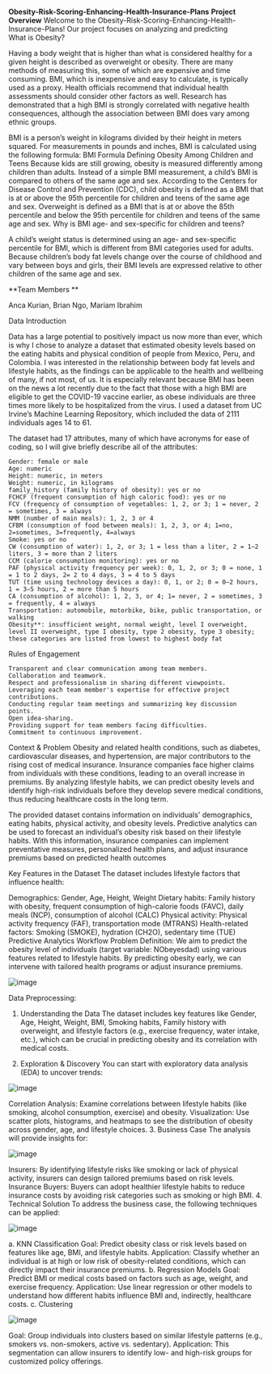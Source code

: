 **Obesity-Risk-Scoring-Enhancing-Health-Insurance-Plans**
**Project Overview**
Welcome to the Obesity-Risk-Scoring-Enhancing-Health-Insurance-Plans! Our project focuses on analyzing and predicting      
What is Obesity?

Having a body weight that is higher than what is considered healthy for a given height is described as overweight or obesity. There are many methods of measuring this, some of which are expensive and time consuming. BMI, which is inexpensive and easy to calculate, is typically used as a proxy. Health officials recommend that individual health assessments should consider other factors as well. Research has demonstrated that a high BMI is strongly correlated with negative health consequences, although the association between BMI does vary among ethnic groups.

BMI is a person’s weight in kilograms divided by their height in meters squared. For measurements in pounds and inches, BMI is calculated using the following formula:
BMI Formula
Defining Obesity Among Children and Teens
Because kids are still growing, obesity is measured differently among children than adults. Instead of a simple BMI measurement, a child’s BMI is compared to others of the same age and sex.
According to the Centers for Disease Control and Prevention (CDC), child obesity is defined as a BMI that is at or above the 95th percentile for children and teens of the same age and sex. Overweight is defined as a BMI that is at or above the 85th percentile and below the 95th percentile for children and teens of the same age and sex.
Why is BMI age- and sex-specific for children and teens?

A child’s weight status is determined using an age- and sex-specific percentile for BMI, which is different from BMI categories used for adults. Because children’s body fat levels change over the course of childhood and vary between boys and girls, their BMI levels are expressed relative to other children of the same age and sex.

**Team Members **

Anca Kurian, Brian Ngo, Mariam Ibrahim

Data Introduction

Data has a large potential to positively impact us now more than ever, which is why I chose to analyze a dataset that estimated obesity levels based on the eating habits and physical condition of people from Mexico, Peru, and Colombia. I was interested in the relationship between body fat levels and lifestyle habits, as the findings can be applicable to the health and wellbeing of many, if not most, of us. It is especially relevant because BMI has been on the news a lot recently due to the fact that those with a high BMI are eligible to get the COVID-19 vaccine earlier, as obese individuals are three times more likely to be hospitalized from the virus. I used a dataset from UC Irvine’s Machine Learning Repository, which included the data of 2111 individuals ages 14 to 61.

The dataset had 17 attributes, many of which have acronyms for ease of coding, so I will give briefly describe all of the attributes:

    Gender: female or male
    Age: numeric
    Height: numeric, in meters
    Weight: numeric, in kilograms
    family_history (family history of obesity): yes or no
    FCHCF (frequent consumption of high caloric food): yes or no
    FCV (frequency of consumption of vegetables: 1, 2, or 3; 1 = never, 2 = sometimes, 3 = always
    NMM (number of main meals): 1, 2, 3 or 4
    CFBM (consumption of food between meals): 1, 2, 3, or 4; 1=no, 2=sometimes, 3=frequently, 4=always
    Smoke: yes or no
    CW (consumption of water): 1, 2, or 3; 1 = less than a liter, 2 = 1–2 liters, 3 = more than 2 liters
    CCM (calorie consumption monitoring): yes or no
    PAF (physical activity frequency per week): 0, 1, 2, or 3; 0 = none, 1 = 1 to 2 days, 2= 2 to 4 days, 3 = 4 to 5 days
    TUT (time using technology devices a day): 0, 1, or 2; 0 = 0–2 hours, 1 = 3–5 hours, 2 = more than 5 hours
    CA (consumption of alcohol): 1, 2, 3, or 4; 1= never, 2 = sometimes, 3 = frequently, 4 = always
    Transportation: automobile, motorbike, bike, public transportation, or walking
    Obesity**: insufficient weight, normal weight, level I overweight, level II overweight, type I obesity, type 2 obesity, type 3 obesity; these categories are listed from lowest to highest body fat

Rules of Engagement

    Transparent and clear communication among team members.
    Collaboration and teamwork.
    Respect and professionalism in sharing different viewpoints.
    Leveraging each team member's expertise for effective project contributions.
    Conducting regular team meetings and summarizing key discussion points.
    Open idea-sharing.
    Providing support for team members facing difficulties.
    Commitment to continuous improvement.

Context & Problem
Obesity and related health conditions, such as diabetes, cardiovascular diseases, and hypertension, are major contributors to the rising cost of medical insurance. Insurance companies face higher claims from individuals with these conditions, leading to an overall increase in premiums. By analyzing lifestyle habits, we can predict obesity levels and identify high-risk individuals before they develop severe medical conditions, thus reducing healthcare costs in the long term.

The provided dataset contains information on individuals' demographics, eating habits, physical activity, and obesity levels. Predictive analytics can be used to forecast an individual’s obesity risk based on their lifestyle habits. With this information, insurance companies can implement preventative measures, personalized health plans, and adjust insurance premiums based on predicted health outcomes

Key Features in the Dataset
The dataset includes lifestyle factors that influence health:

Demographics: Gender, Age, Height, Weight
Dietary habits: Family history with obesity, frequent consumption of high-calorie foods (FAVC), daily meals (NCP), consumption of alcohol (CALC)
Physical activity: Physical activity frequency (FAF), transportation mode (MTRANS)
Health-related factors: Smoking (SMOKE), hydration (CH2O), sedentary time (TUE)
Predictive Analytics Workflow
Problem Definition:
We aim to predict the obesity level of individuals (target variable: NObeyesdad) using various features related to lifestyle habits. By predicting obesity early, we can intervene with tailored health programs or adjust insurance premiums.

![image](https://github.com/user-attachments/assets/da6dfffd-509a-4528-b1db-9306d391625a)


Data Preprocessing:
1. Understanding the Data
The dataset includes key features like Gender, Age, Height, Weight, BMI, Smoking habits, Family history with overweight, and lifestyle factors (e.g., exercise frequency, water intake, etc.), which can be crucial in predicting obesity and its correlation with medical costs.

2. Exploration & Discovery
You can start with exploratory data analysis (EDA) to uncover trends:

![image](https://github.com/user-attachments/assets/d62ac2d9-d670-446a-88a1-b1c3b4c097cc)


Correlation Analysis: Examine correlations between lifestyle habits (like smoking, alcohol consumption, exercise) and obesity.
Visualization: Use scatter plots, histograms, and heatmaps to see the distribution of obesity across gender, age, and lifestyle choices.
3. Business Case
The analysis will provide insights for:


![image](https://github.com/user-attachments/assets/ec5d2627-95b8-416e-9a06-b4a9ce9d0477)


Insurers: By identifying lifestyle risks like smoking or lack of physical activity, insurers can design tailored premiums based on risk levels.
Insurance Buyers: Buyers can adopt healthier lifestyle habits to reduce insurance costs by avoiding risk categories such as smoking or high BMI.
4. Technical Solution
To address the business case, the following techniques can be applied:

![image](https://github.com/user-attachments/assets/8a4698c7-9a1c-4b4e-8fad-d70d233cdda5)

a. KNN Classification
Goal: Predict obesity class or risk levels based on features like age, BMI, and lifestyle habits.
Application: Classify whether an individual is at high or low risk of obesity-related conditions, which can directly impact their insurance premiums.
b. Regression Models
Goal: Predict BMI or medical costs based on factors such as age, weight, and exercise frequency.
Application: Use linear regression or other models to understand how different habits influence BMI and, indirectly, healthcare costs.
c. Clustering

![image](https://github.com/user-attachments/assets/98ab5d83-3815-418a-96bf-bf5623753adc)

Goal: Group individuals into clusters based on similar lifestyle patterns (e.g., smokers vs. non-smokers, active vs. sedentary).
Application: This segmentation can allow insurers to identify low- and high-risk groups for customized policy offerings.








